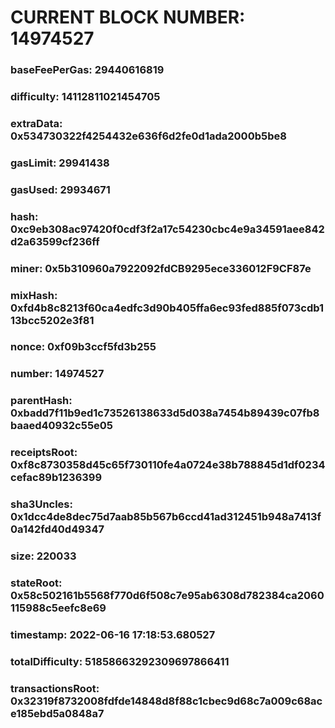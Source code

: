 # CURRENT BLOCK NUMBER: 14974527

### baseFeePerGas: 29440616819
### difficulty: 14112811021454705
### extraData: 0x534730322f4254432e636f6d2fe0d1ada2000b5be8
### gasLimit: 29941438
### gasUsed: 29934671
### hash: 0xc9eb308ac97420f0cdf3f2a17c54230cbc4e9a34591aee842d2a63599cf236ff
### miner: 0x5b310960a7922092fdCB9295ece336012F9CF87e
### mixHash: 0xfd4b8c8213f60ca4edfc3d90b405ffa6ec93fed885f073cdb113bcc5202e3f81
### nonce: 0xf09b3ccf5fd3b255
### number: 14974527
### parentHash: 0xbadd7f11b9ed1c73526138633d5d038a7454b89439c07fb8baaed40932c55e05
### receiptsRoot: 0xf8c8730358d45c65f730110fe4a0724e38b788845d1df0234cefac89b1236399
### sha3Uncles: 0x1dcc4de8dec75d7aab85b567b6ccd41ad312451b948a7413f0a142fd40d49347
### size: 220033
### stateRoot: 0x58c502161b5568f770d6f508c7e95ab6308d782384ca2060115988c5eefc8e69
### timestamp: 2022-06-16 17:18:53.680527
### totalDifficulty: 51858663292309697866411
### transactionsRoot: 0x32319f8732008fdfde14848d8f88c1cbec9d68c7a009c68ace185ebd5a0848a7
